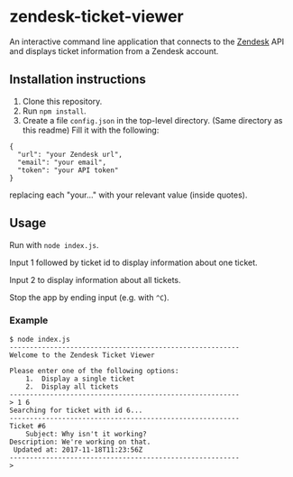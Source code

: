 # zendesk-ticket-viewer
An interactive command line application that connects to the [Zendesk](https://www.zendesk.com) API and displays ticket information from a Zendesk account.

## Installation instructions
1. Clone this repository.
2. Run `npm install`.
3. Create a file `config.json` in the top-level directory. (Same directory as this readme) Fill it with the following:
```
{
  "url": "your Zendesk url",
  "email": "your email",
  "token": "your API token"
}
```
replacing each "your..." with your relevant value (inside quotes).
    
## Usage
Run with `node index.js`.

Input 1 followed by ticket id to display information about one ticket.

Input 2 to display information about all tickets.

Stop the app by ending input (e.g. with `^C`).

### Example
```
$ node index.js
---------------------------------------------------------
Welcome to the Zendesk Ticket Viewer

Please enter one of the following options:
    1.  Display a single ticket
    2.  Display all tickets
---------------------------------------------------------
> 1 6
Searching for ticket with id 6...
---------------------------------------------------------
Ticket #6
    Subject: Why isn't it working?
Description: We're working on that.
 Updated at: 2017-11-18T11:23:56Z
---------------------------------------------------------
> 
```

